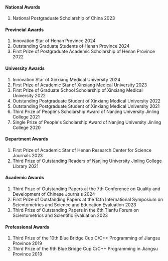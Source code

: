#### National Awards
1.	National Postgraduate Scholarship of China	2023
#### Provincial Awards
1.	Innovation Star of Henan Province 2024
2.	Outstanding Graduate Students of Henan Province 2024
3.	First Prize of Postgraduate Academic Scholarship of Henan Province 2022
#### University Awards
1.	Innovation Star of Xinxiang Medical University 2024
2.	First Prize of Academic Star of Xinxiang Medical University 2023
3.	First Prize of Graduate School Scholarship of Xinxiang Medical University 2022
4.	Outstanding Postgraduate Student of Xinxiang Medical University 2022
5.	Outstanding Postgraduate Student of Xinxiang Medical University 2021
6.	Third Prize of People's Scholarship Award of Nanjing University Jinling College 2021
7.	Single Prize of People's Scholarship Award of Nanjing University Jinling College	2020
#### Department Awards
1.	First Prize of Academic Star of Henan Research Center for Science Journals 2023
2.	Third Prize of Outstanding Readers of Nanjing University Jinling College Library 2021
#### Academic Awards
1.	Third Prize of Outstanding Papers at the 7th Conference on Quality and Development of Chinese Journals 2024
2.	First Prize of Outstanding Papers at the 14th International Symposium on Scientometrics and Science and Education Evaluation 2023
3.	Third Prize of Outstanding Papers in the 6th Tianfu Forum on Scientometrics and Scientific Evaluation	2023
#### Professional Awards
1.	Third Prize of the 10th Blue Bridge Cup C/C++ Programming of Jiangsu Province 2019
2.	Third Prize of the 9th Blue Bridge Cup C/C++ Programming in Jiangsu Province 2018
